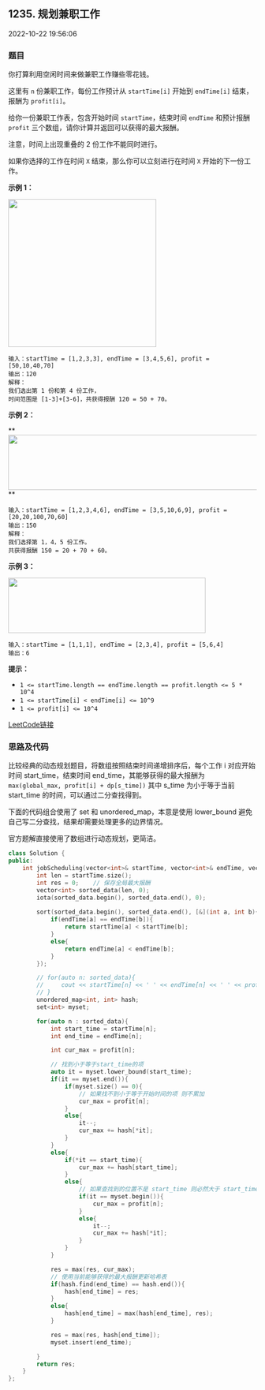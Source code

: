 ## 1235. 规划兼职工作

2022-10-22 19:56:06

### 题目

你打算利用空闲时间来做兼职工作赚些零花钱。

这里有 ``n`` 份兼职工作，每份工作预计从 ``startTime[i]`` 开始到 ``endTime[i]`` 结束，报酬为 ``profit[i]``。

给你一份兼职工作表，包含开始时间 ``startTime``，结束时间 ``endTime`` 和预计报酬 ``profit`` 三个数组，请你计算并返回可以获得的最大报酬。

注意，时间上出现重叠的 2 份工作不能同时进行。

如果你选择的工作在时间 ``X`` 结束，那么你可以立刻进行在时间 ``X`` 开始的下一份工作。



**示例 1：**

**<img alt="" src="https://assets.leetcode-cn.com/aliyun-lc-upload/uploads/2019/10/19/sample1_1584.png" style="width: 300px;">**

```
输入：startTime = [1,2,3,3], endTime = [3,4,5,6], profit = [50,10,40,70]
输出：120
解释：
我们选出第 1 份和第 4 份工作，
时间范围是 [1-3]+[3-6]，共获得报酬 120 = 50 + 70。
```

**示例 2：**

**<img alt="" src="https://assets.leetcode-cn.com/aliyun-lc-upload/uploads/2019/10/19/sample22_1584.png" style="height: 112px; width: 600px;"> **

```
输入：startTime = [1,2,3,4,6], endTime = [3,5,10,6,9], profit = [20,20,100,70,60]
输出：150
解释：
我们选择第 1，4，5 份工作。
共获得报酬 150 = 20 + 70 + 60。
```

**示例 3：**

**<img alt="" src="https://assets.leetcode-cn.com/aliyun-lc-upload/uploads/2019/10/19/sample3_1584.png" style="height: 112px; width: 400px;">**

```
输入：startTime = [1,1,1], endTime = [2,3,4], profit = [5,6,4]
输出：6
```



**提示：**


- ``1 <= startTime.length == endTime.length == profit.length <= 5 * 10^4``
- ``1 <= startTime[i] < endTime[i] <= 10^9``
- ``1 <= profit[i] <= 10^4``



[LeetCode链接](https://leetcode-cn.com/problems/maximum-profit-in-job-scheduling/)

### 思路及代码

比较经典的动态规划题目，将数组按照结束时间递增排序后，每个工作 i 对应开始时间 start_time，结束时间 end_time，其能够获得的最大报酬为 ``max(global_max, profit[i] + dp[s_time])`` 其中 s_time 为小于等于当前 start_time 的时间，可以通过二分查找得到。

下面的代码组合使用了 set 和 unordered_map，本意是使用 lower_bound 避免自己写二分查找，结果却需要处理更多的边界情况。

官方题解直接使用了数组进行动态规划，更简洁。

```cpp
class Solution {
public:
    int jobScheduling(vector<int>& startTime, vector<int>& endTime, vector<int>& profit) {
        int len = startTime.size();
        int res = 0;    // 保存全局最大报酬
        vector<int> sorted_data(len, 0);
        iota(sorted_data.begin(), sorted_data.end(), 0);
        
        sort(sorted_data.begin(), sorted_data.end(), [&](int a, int b){
            if(endTime[a] == endTime[b]){
                return startTime[a] < startTime[b];
            }
            else{
                return endTime[a] < endTime[b];
            }
        });

        // for(auto n: sorted_data){
        //     cout << startTime[n] << ' ' << endTime[n] << ' ' << profit[n] << endl;
        // }
        unordered_map<int, int> hash;
        set<int> myset;

        for(auto n : sorted_data){
            int start_time = startTime[n];
            int end_time = endTime[n];

            int cur_max = profit[n];

            // 找到小于等于start_time的项
            auto it = myset.lower_bound(start_time);
            if(it == myset.end()){
                if(myset.size() == 0){
                    // 如果找不到小于等于开始时间的项 则不累加
                    cur_max = profit[n];
                }
                else{
                    it--;
                    cur_max += hash[*it];
                }
            }
            else{
                if(*it == start_time){
                    cur_max += hash[start_time];
                }
                else{
                    // 如果查找到的位置不是 start_time 则必然大于 start_time 需要找到更前一个元素
                    if(it == myset.begin()){
                        cur_max = profit[n];
                    }
                    else{
                        it--;
                        cur_max += hash[*it];
                    }
                }
            }

            res = max(res, cur_max);
            // 使用当前能够获得的最大报酬更新哈希表
            if(hash.find(end_time) == hash.end()){
                hash[end_time] = res;
            }
            else{
                hash[end_time] = max(hash[end_time], res);
            }

            res = max(res, hash[end_time]);
            myset.insert(end_time);

        }
        return res;
    }
};
```